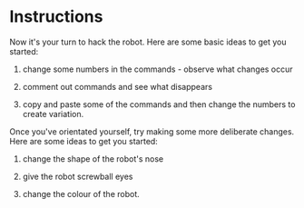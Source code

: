 # Instructions

Now it's your turn to hack the robot. Here are some basic ideas to get you started:

1. change some numbers in the commands - observe what changes occur

2. comment out commands and see what disappears

3. copy and paste some of the commands and then change the numbers to create variation.

Once you've orientated yourself, try making some more deliberate changes. Here are some ideas to get you started:

1. change the shape of the robot's nose

2. give the robot screwball eyes

3. change the colour of the robot.
